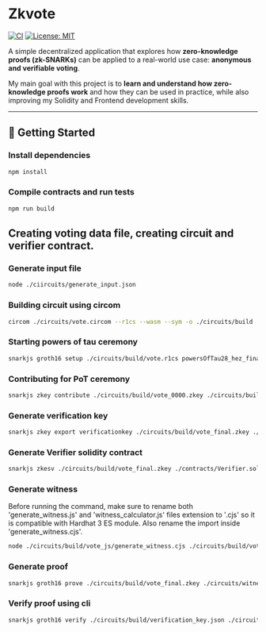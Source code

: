 # Zkvote

[![CI](https://github.com/fmcruz01/zk-vote/actions/workflows/Build.yml/badge.svg?branch=main&event=push)](https://github.com/fmcruz01/zk-vote/actions/workflows/Build.yml)
[![License: MIT](https://img.shields.io/badge/License-MIT-yellow.svg)](LICENSE.md)

A simple decentralized application that explores how **zero-knowledge proofs (zk-SNARKs)** can be applied to a real-world use case: **anonymous and verifiable voting**.  

My main goal with this project is to **learn and understand how zero-knowledge proofs work** and how they can be used in practice, while also improving my Solidity and Frontend development skills.

---

## 🚀 Getting Started

### Install dependencies

```bash
npm install
```

### Compile contracts and run tests

```bash
npm run build
```

## Creating voting data file, creating circuit and verifier contract.

### Generate input file

```bash
node ./ciircuits/generate_input.json
```

### Building circuit using circom

```bash
circom ./circuits/vote.circom --r1cs --wasm --sym -o ./circuits/build
```

### Starting powers of tau ceremony

```bash
snarkjs groth16 setup ./circuits/build/vote.r1cs powersOfTau28_hez_final_19.ptau ./circuits/build/vote_0000.zkey
```

### Contributing for PoT ceremony

```bash
snarkjs zkey contribute ./circuits/build/vote_0000.zkey ./circuits/build/vote_final.zkey
```

### Generate verification key

```bash
snarkjs zkey export verificationkey ./circuits/build/vote_final.zkey ./circuits/build/verification_key.json
```

### Generate Verifier solidity contract

```bash
snarkjs zkesv ./circuits/build/vote_final.zkey ./contracts/Verifier.sol
```

### Generate witness

Before running the command, make sure to rename both 'generate_witness.js' and 'witness_calculator.js' files extension to '.cjs' so it is compatible with Hardhat 3 ES module. Also rename the import inside 'generate_witness.cjs'.

```bash
node ./circuits/build/vote_js/generate_witness.cjs ./circuits/build/vote_js/vote.wasm ./circuits/input.json ./circuits/witness.wtns
```

### Generate proof

```bash
snarkjs groth16 prove ./circuits/build/vote_final.zkey ./circuits/witness.wtns ./circuits/proof.json ./circuits/public.json
```

### Verify proof using cli

```bash
snarkjs groth16 verify ./circuits/build/verification_key.json ./circuits/public.json ./circuits/proof.json
```
